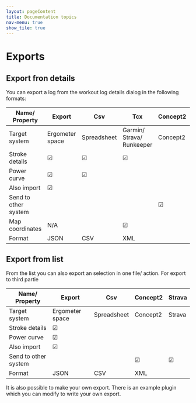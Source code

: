 ```yaml
---
layout: pageContent
title: Documentation topics
nav-menu: true
show_tile: true
---
```


# Exports

## Export fron details

You can export a log from the workout log details dialog in the following formats:

| Name/ Property       | Export          | Csv         | Tcx                       | Concept2 | Strava  |
|----------------------|-----------------|-------------|---------------------------|----------|---------|
| Target system        | Ergometer space | Spreadsheet | Garmin/ Strava/ Runkeeper | Concept2 | Strava  |
| Stroke details       | &#9745;         | &#9745;     | &#9745;                   |          |         |
| Power curve          | &#9745;         | &#9745;     |                           |          |         |
| Also import          | &#9745;         |             |                           |          |         |
| Send to other system |                 |             |                           | &#9745;  | &#9745; |
| Map coordinates      | N/A             |             | &#9745;                   |          |         |
| Format               | JSON            | CSV         | XML                       |          |         |

## Export from list

From the list you can also export an selection in one file/ action. For export to third partie

| Name/ Property       | Export          | Csv         | Concept2 | Strava  |
|----------------------|-----------------|-------------|----------|---------|
| Target system        | Ergometer space | Spreadsheet | Concept2 | Strava  |
| Stroke details       | &#9745;         |             |          |         |
| Power curve          | &#9745;         |             |          |         |
| Also import          | &#9745;         |             |          |         |
| Send to other system |                 |             | &#9745;  | &#9745; |
| Format               | JSON            | CSV         | XML      |         |

It is also possible to make your own export. There is an example plugin which you can modify to write your own export.
